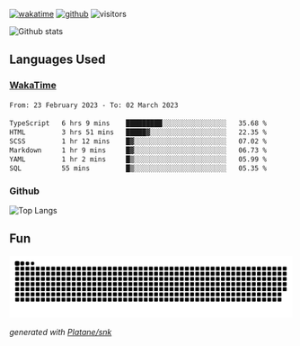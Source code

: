 [![wakatime](https://wakatime.com/badge/user/82c377cd-a54c-404c-b7df-177b313ca539.svg)](https://wakatime.com/@82c377cd-a54c-404c-b7df-177b313ca539)
[![github](https://img.shields.io/github/followers/xinthose?logo=github&style=plastic)](https://github.com/alanhamlett?tab=followers)
![visitors](https://visitor-badge.glitch.me/badge?page_id=xinthose&left_color=green&right_color=red)

![Github stats](https://github-readme-stats.vercel.app/api?username=xinthose&show_icons=true&theme=radical&count_private=true)

## Languages Used

### [WakaTime](https://wakatime.com/)
<!--START_SECTION:waka-->

```text
From: 23 February 2023 - To: 02 March 2023

TypeScript   6 hrs 9 mins    █████████░░░░░░░░░░░░░░░░   35.68 %
HTML         3 hrs 51 mins   █████▓░░░░░░░░░░░░░░░░░░░   22.35 %
SCSS         1 hr 12 mins    █▓░░░░░░░░░░░░░░░░░░░░░░░   07.02 %
Markdown     1 hr 9 mins     █▓░░░░░░░░░░░░░░░░░░░░░░░   06.73 %
YAML         1 hr 2 mins     █▒░░░░░░░░░░░░░░░░░░░░░░░   05.99 %
SQL          55 mins         █▒░░░░░░░░░░░░░░░░░░░░░░░   05.35 %
```

<!--END_SECTION:waka-->

### Github

![Top Langs](https://github-readme-stats.vercel.app/api/top-langs/?username=xinthose)

## Fun
![github contribution grid snake animation](https://raw.githubusercontent.com/xinthose/xinthose/output/github-contribution-grid-snake.svg)

_generated with [Platane/snk](https://github.com/Platane/snk)_
